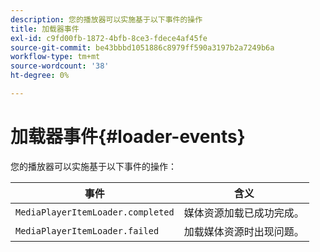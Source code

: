 ```yaml
---
description: 您的播放器可以实施基于以下事件的操作
title: 加载器事件
exl-id: c9fd00fb-1872-4bfb-8ce3-fdece4af45fe
source-git-commit: be43bbbd1051886c8979ff590a3197b2a7249b6a
workflow-type: tm+mt
source-wordcount: '38'
ht-degree: 0%

---
```


# 加载器事件{#loader-events}

您的播放器可以实施基于以下事件的操作：

| 事件 | 含义 |
|---|---|
| `MediaPlayerItemLoader.completed` | 媒体资源加载已成功完成。 |
| `MediaPlayerItemLoader.failed` | 加载媒体资源时出现问题。 |

